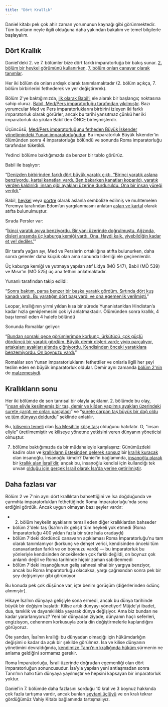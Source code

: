 ```yaml
---
title: "Dört Krallık"
---
```



Daniel kitabı pek çok ahir zaman yorumunun kaynağı gibi görünmektedir. Tüm bunların neyle ilgili olduğuna daha yakından bakalım ve temel bilgilerle başlayalım.


## Dört Krallık

<a name="b8b5"></a>
Daniel’deki 2. ve 7. bölümler bize dört farklı imparatorluğa bir bakış sunar. [2. bölüm bir heykel görümünü kullanırken](https://www.bibleserver.com/TR/Daniel2), [7. bölüm onları canavar olarak tanımlar](https://www.bibleserver.com/TR/Daniel7).

Her iki bölüm de onları ardışık olarak tanımlamaktadır (2. bölüm açıkça, 7. bölüm birbirlerini fethederek ve yer değiştirerek).

Bölüm 2'ye baktığımızda, [ilk olarak Babil’i](https://www.bibleserver.com/TR/Daniel2%3A37-38) ele alarak bir başlangıç noktasına sahip oluruz. [Babil, Med/Pers imparatorluğu tarafından yıkılmıştır](https://www.bibleserver.com/TR/Daniel5%3A30). Bazı yorumcular Med ve Pers imparatorluklarını birbirini izleyen iki farklı imparatorluk olarak görürler, ancak bu tarihi yansıtmaz çünkü her iki imparatorluk da yıkılan Babil’den ÖNCE birleşmişlerdir.

Üçüncüsü, [Med/Pers imparatorluğunu fetheden Büyük İskender yönetimindeki Yunan imparatorluğudur](https://www.bibleserver.com/TR/Daniel8%3A19-21). Bu imparatorluk Büyük İskender’in ölümünden sonra 4 imparatorluğa bölündü ve sonunda Roma imparatorluğu tarafından tüketildi.

Yedinci bölüme baktığımızda da benzer bir tablo görürüz.

Babil ile başlıyor:

“[Denizden birbirinden farklı dört büyük yaratık çıktı. “Birinci yaratık aslana benziyordu, kartal kanatları vardı. Ben bakarken kanatları koparıldı, yaratık yerden kaldırıldı, insan gibi ayakları üzerine durduruldu. Ona bir insan yüreği verildi.](https://www.bibleserver.com/TR/Daniel7%3A3-4)”

Babil, [heykel](https://en.wikipedia.org/wiki/Lion_of_Babylon) veya [portre](https://en.wikipedia.org/wiki/Lion_of_Babylon) olarak aslanla sembolize edilmiş ve muhtemelen Yeremya tarafından Edom’un yargılanmasını anlatan [aslan ve kartal](https://www.bibleserver.com/TR/Yeremya49%3A19-22) olarak atıfta bulunulmuştur.

Sırada Persler var:

“[İkinci yaratık ayıya benziyordu. Bir yanı üzerinde doğrulmuştu. Ağzında, dişleri arasında üç kaburga kemiği vardı. Ona, Haydi kalk, yiyebildiğin kadar et ye! dediler.’](https://www.bibleserver.com/TR/Daniel7%3A5)”

Bir tarafa yağan ayı, Med ve Perslerin ortaklığına atıfta bulunurken, daha sonra gelenler daha küçük olan ama sonunda liderliği ele geçirenlerdir.

Üç kaburga kemiği ve yutmaya yapılan atıf Lidya (MÖ 547), Babil (MÖ 539) ve Mısır’ın (MÖ 525) üç ana fethini anlatmaktadır.

Yunanlı tarafından takip edildi:

“[Sonra baktım, parsa benzer bir başka yaratık gördüm. Sırtında dört kuş kanadı vardı. Bu yaratığın dört başı vardı ve ona egemenlik verilmişti.](https://www.bibleserver.com/TR/Daniel7%3A6)”

Leopar, krallığının yirmi yıldan kısa bir sürede Yunanistan’dan Hindistan’a kadar hızla genişlemesini çok iyi anlatmaktadır. Ölümünden sonra krallık, 4 başı temsil eden 4 halefe bölündü

Sonunda Romalılar geliyor:

“[Bundan sonraki gece görümlerimde korkunç, ürkütücü, çok güçlü dördüncü bir yaratık gördüm. Büyük demir dişleri vardı; yiyip parçalıyor, artakalanı ayakları altında çiğniyordu. Kendisinden önceki yaratıklara benzemiyordu. On boynuzu vardı.](https://www.bibleserver.com/TR/Daniel7%3A7)”

Romalılar son Yunan imparatorluklarını fethettiler ve onlarla ilgili her şeyi teslim eden en büyük imparatorluk oldular. Demir aynı zamanda [bölüm 2'nin](https://www.bibleserver.com/TR/Daniel2%3A40) de [malzemesiydi](https://www.bibleserver.com/TR/Daniel2%3A40).


## Krallıkların sonu

<a name="bcbd"></a>
Her iki bölümde de son tanrısal bir olayla açıklanır. 2. bölümde bu olay, “[insan eliyle kesilmemiş bir taş, demir ve kilden yapılmış ayakları üzerindeki surete çarptı ve onları parçaladı](https://www.bibleserver.com/TR/Daniel2%3A34)” ve “[surete çarpan taş büyük bir dağ oldu ve tüm dünyayı doldurdu](https://www.bibleserver.com/TR/Daniel2%3A35)” şeklinde anlatılır.

Bu, [kilisenin temeli](https://www.bibleserver.com/TR/Efesliler2%3A19-22) olan [İsa Mesih’in](https://www.bibleserver.com/TR/1.Petrus2%3A4-8) [köşe taşı](https://www.bibleserver.com/TR/Ye%C5%9Faya28%3A16) olduğunu hatırlatır. O, “insan eliyle” üretilmemiştir ve kiliseye yönetme yetkisini veren dünyanın yöneticisi olmuştur.

7. bölüme baktığımızda da bir müdahaleyle karşılaşırız: Günümüzdeki kadim olan ve [krallıkların üstesinden gelerek sonsuz](https://www.bibleserver.com/TR/Daniel7%3A9-12) bir [krallık kuracak ](https://www.bibleserver.com/TR/Daniel7%3A13-14)olan insanoğlu. İnsanoğlu kimdir? Daniel’in bağlamında, [insanoğlu olarak ](https://www.bibleserver.com/TR/Daniel7%3A14)bir [krallık alan İsrail’dir](https://www.bibleserver.com/TR/Daniel7%3A18), ancak bu, insanoğlu kendisi için kullandığı tek unvan [olduğu için gerçek İsrail olarak İsa’da yerine getirilmiştir](https://www.bibleserver.com/search/TR/insano%C4%9Flu).


## Daha fazlası var

<a name="38f8"></a>
Bölüm 2 ve 7'nin aynı dört krallıktan bahsettiğini ve İsa doğduğunda ve çarmıhta imparatorlukları fethettiğinde Roma İmparatorluğu’nda sona erdiğini gördük. Ancak uygun olmayan bazı şeyler vardır:

- 2. bölüm heykelin ayaklarını temsil eden diğer krallıklardan bahseder
- bölüm 2'deki taş (İsa’nın ilk gelişi) tüm heykeli yok etmedi (Roma İmparatorluğu 400 yıldan fazla bir süre hala oradaydı)
- bölüm 7'deki dördüncü canavarın açıklaması Roma İmparatorluğu’nu tam olarak tanımlamıyor (korkunç ve dehşet verici, kendisinden önceki tüm canavarlardan farklı ve on boynuzu vardı) — bu imparatorluk bu yönleriyle kendisinden öncekilerden çok farklı değildi, on boynuz çok anlamlı değil ve Roma tarihinde hiçbir zaman sabitlenmedi
- bölüm 7'deki insanoğlunun geliş sahnesi nihai bir yargıya benziyor, ancak bu Roma İmparatorluğu olacaksa, yargı çağrısından sonra pek bir şey değişmiyor gibi görünüyor


Bu konuda pek çok düşünce var, işte benim görüşüm (diğerlerinden ödünç alınmıştır).

Hikaye İsa’nın dünyaya gelişiyle sona ermedi, ancak bu dünya tarihinde büyük bir değişim başlattı: Kilise artık dünyayı yönetiyor! Müjde’yi ibadet, dua, tanıklık ve dayanıklılıkla yayarak dünya değişiyor. Ama biz bundan ne kadar yararlanıyoruz? Yeni bir dünyadan ziyade, dünyanın haçlı seferleri, engizisyon, cehennem korkusuyla zorla din değiştirmelerle kaplandığını görüyoruz.

Öte yandan, İsa’nın krallığı bu dünyadan olmadığı için hükümdarlığın değişimi o kadar da açık bir şekilde görülmez. İsa ve kilise dünyanın yönetimini devraldığında, [kendimize Tanrı’nın krallığında hüküm ](https://www.bibleserver.com/TR/Matta20%3A25-28)sürmenin ne anlama geldiğini sormamız gerekir.

Roma İmparatorluğu, İsrail üzerinde doğrudan egemenliği olan dört imparatorluğun sonuncusudur. İsa’yla yapılan yeni antlaşmadan sonra Tanrı’nın halkı tüm dünyaya yayılmıştır ve hepsini kapsayan bir imparatorluk yoktur.

Daniel’in 7. bölümde daha fazlasını sorduğu 10 kral ve 3 boynuz hakkında çok fazla tartışma vardır, ancak bunları [şeytani üçlüyü](../../../content/beasts/expl/the-nature-of-the-beast-in-the-book-of-revelation) ve on kralı tekrar gördüğümüz Vahiy Kitabı bağlamında tartışmalıyız.






[](https://github.com/revelation-today/revelation-today/blob/main/exampleSite/content/docs/bible/daniel/expl/the-four-kingdoms-in-daniel.tr.md)
